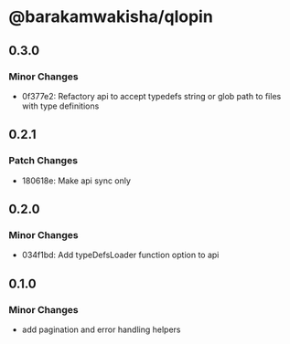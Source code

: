 # @barakamwakisha/qlopin

## 0.3.0

### Minor Changes

- 0f377e2: Refactory api to accept typedefs string or glob path to files with type definitions

## 0.2.1

### Patch Changes

- 180618e: Make api sync only

## 0.2.0

### Minor Changes

- 034f1bd: Add typeDefsLoader function option to api

## 0.1.0

### Minor Changes

- add pagination and error handling helpers
